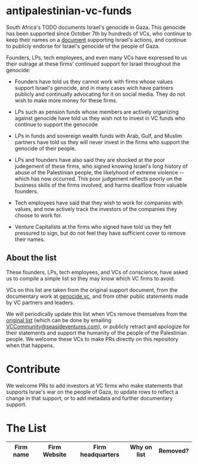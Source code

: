 # antipalestinian-vc-funds

South Africa's TODO documents Israel's genocide in Gaza. This genocide has been
supported since October 7th by hundreds of VCs, who continue to keep their names
on a [document]() supporting Israel's actions, and continue to publicly endorse
for Israel's genocide of the people of Gaza.

Founders, LPs, tech employees, and even many VCs have expressed to us their
outrage at these firms' continued support for Israel throughout the genocide:

- Founders have told us they cannot work with firms whose values support
  Israel's genocide, and in many cases wich have partners publicly and continually
  advocating for it on social media. They do not wish to make more money for these
  firms.

- LPs such as pension funds whose members are actively organizing against
  genocide have told us they wish not to invest in VC funds who continue to
  support the genocode

- LPs in funds and sovereign wealth funds with Arab, Gulf, and Muslim partners
  have told us they will never invest in the firms who support the genocide of
  their people.

- LPs and founders have also said they are shocked at the poor judegement of
  these firms, who signed knowing Israel's long history of abuse of the
  Palestinian people, the likelyhood of extreme violence -- which has now
  occurred. This poor judgement reflects poorly on the business skills of the
  firms involved, and harms dealflow from valuable founders.

- Tech employees have said that they wish to work for companies with values, and
  now actively track the investors of the companies they choose to work for.

- Venture Capitalists at the firms who signed have told us they felt pressured
  to sign, but do not feel they have sufficient cover to remove their names.

## About the list

These founders, LPs, tech employees, and VCs of conscience, have asked us to
compile a simple list so they may know which VC firms to avoid.

VCs on this list are taken from the original support document, from the
documentary work at [genocide.vc](https://genocide.vc), and from other public
statements made by VC partners and leaders.

We will periodically update this list when VCs remove themselves from the
[original
list](https://docs.google.com/document/d/e/2PACX-1vTc_OIs8MSVxqz0To2diHiDd_UIQBg_wBHLnmIQNtoTRQaFrC2ZcUWiOqR7dHMe2KnfnU-Bi7n-1XpW/pub)
(which can be done by emailing
[VCCommunity@seasideventures.com](mailto:VCCommunity@seasideventures.com)), or
publicly retract and apologize for their statements and support the humanity of
the people of the Palestinian people. We welcome these VCs to make PRs directly
on this repository when that happens.

# Contribute

We welcome PRs to add investors at VC firms who make statements that supports
Israe's war on the people of Gaza, to update rows to reflect a change in that
support, or to add metadata and further documentary support.

# The List

| Firm name | Firm Website | Firm headquarters | Why on list | Removed? |
| --------- | ------------ | ----------------- | ----------- | -------- |
